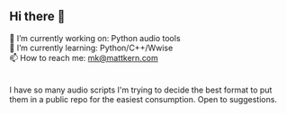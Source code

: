 ## Hi there 👋
🔭 I’m currently working on: Python audio tools <br>
🌱 I’m currently learning: Python/C++/Wwise <br>
📫 How to reach me: mk@mattkern.com <br>
 <br> <br>
 I have so many audio scripts I'm trying to decide the best format to put them in a public repo for the easiest consumption. Open to suggestions.  

<!--
**mattkern/mattkern** is a ✨ _special_ ✨ repository because its `README.md` (this file) appears on your GitHub profile.

Here are some ideas to get you started:

- 🔭 I’m currently working on ...
- 🌱 I’m currently learning ...
- 👯 I’m looking to collaborate on ...
- 🤔 I’m looking for help with ...
- 💬 Ask me about ...
- 📫 How to reach me: ...
- 😄 Pronouns: ...
- ⚡ Fun fact: ...
-->
